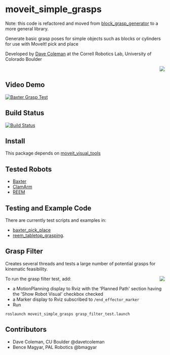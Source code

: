 moveit_simple_grasps
====================

Note: this code is refactored and moved from [block_grasp_generator](https://github.com/davetcoleman/block_grasp_generator) to a more general library.

Generate basic grasp poses for simple objects such as blocks or cylinders for use with MoveIt! pick and place

Developed by [Dave Coleman](http://dav.ee) at the Correll Robotics Lab, University of Colorado Boulder

<img align="right" src="https://raw.github.com/davetcoleman/moveit_simple_grasps/hydro-devel/resources/demo.png" />  <br />

## Video Demo

[![Baxter Grasp Test](http://img.youtube.com/vi/WEDITCR2qH4/0.jpg)](https://www.youtube.com/watch?v=WEDITCR2qH4)  

## Build Status

[![Build Status](https://travis-ci.org/davetcoleman/moveit_simple_grasps.png?branch=hydro-devel)](https://travis-ci.org/davetcoleman/moveit_simple_grasps)

## Install

This package depends on [moveit_visual_tools](https://github.com/davetcoleman/moveit_visual_tools)

## Tested Robots

 - [Baxter](https://github.com/davetcoleman/baxter)
 - [ClamArm](https://github.com/davetcoleman/clam)
 - [REEM](http://wiki.ros.org/Robots/REEM)

## Testing and Example Code

There are currently test scripts and examples in:

 - [baxter_pick_place](https://github.com/davetcoleman/baxter/tree/hydro-devel/baxter_pick_place)
 - [reem_tabletop_grasping](https://github.com/pal-robotics/reem_tabletop_grasping).

## Grasp Filter

Creates several threads and tests a large number of potential grasps for kinematic feasibility.

<img align="right" src="https://raw.github.com/davetcoleman/moveit_simple_grasps/hydro-devel/resources/filter.png" />

To run the grasp filter test, add:
 - a MotionPlanning display to Rviz with the 'Planned Path' section having the 'Show Robot Visual' checkbox checked
 - a Marker display to Rviz subscribed to ``/end_effector_marker``
 - Run 

```
roslaunch moveit_simple_grasps grasp_filter_test.launch
```

## Contributors

 - Dave Coleman, CU Boulder @davetcoleman
 - Bence Magyar, PAL Robotics @bmagyar